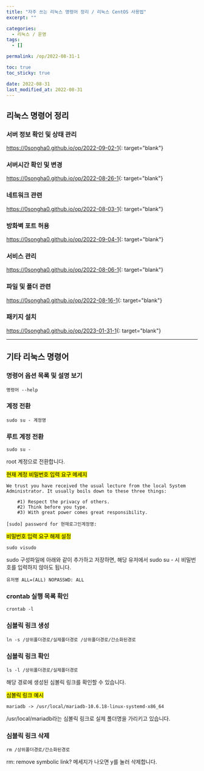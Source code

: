 ```yaml
---
title: "자주 쓰는 리눅스 명령어 정리 / 리눅스 CentOS 사용법"
excerpt: ""

categories:
  - 리눅스 / 운영
tags:
  - []

permalink: /op/2022-08-31-1

toc: true
toc_sticky: true

date: 2022-08-31
last_modified_at: 2022-08-31
---
```


## 리눅스 명령어 정리

### 서버 정보 확인 및 상태 관리
<https://0songha0.github.io/op/2022-09-02-1>{: target="blank"}

### 서버시간 확인 및 변경
<https://0songha0.github.io/op/2022-08-26-1>{: target="blank"}

### 네트워크 관련
<https://0songha0.github.io/op/2022-08-03-1>{: target="blank"}

### 방화벽 포트 허용
<https://0songha0.github.io/op/2022-09-04-1>{: target="blank"}

### 서비스 관리
<https://0songha0.github.io/op/2022-08-06-1>{: target="blank"}

### 파일 및 폴더 관련
<https://0songha0.github.io/op/2022-08-16-1>{: target="blank"}

### 패키지 설치
<https://0songha0.github.io/op/2023-01-31-1>{: target="blank"}

---

## 기타 리눅스 명령어

### 명령어 옵션 목록 및 설명 보기
```
명령어 --help
```

### 계정 전환
```
sudo su - 계정명
```

### 루트 계정 전환
```
sudo su -
```
root 계정으로 전환합니다.

<mark>현재 계정 비밀번호 입력 요구 메세지</mark>
```
We trust you have received the usual lecture from the local System
Administrator. It usually boils down to these three things:

    #1) Respect the privacy of others.
    #2) Think before you type.
    #3) With great power comes great responsibility.

[sudo] password for 현재로그인계정명:
```

<mark>비밀번호 입력 요구 해제 설정</mark>
```
sudo visudo
```
sudo 구성파일에 아래와 같이 추가하고 저장하면, 해당 유저에서 sudo su - 시 비밀번호를 입력하지 않아도 됩니다.
```
유저명 ALL=(ALL) NOPASSWD: ALL
```

### crontab 실행 목록 확인
```
crontab -l
```

### 심볼릭 링크 생성
```
ln -s /상위폴더경로/실제폴더경로 /상위폴더경로/간소화된경로
```

### 심볼릭 링크 확인
```
ls -l /상위폴더경로/실제폴더경로
```
해당 경로에 생성된 심볼릭 링크를 확인할 수 있습니다.  

<mark>심볼릭 링크 예시</mark>  
```
mariadb -> /usr/local/mariadb-10.6.18-linux-systemd-x86_64
```
/usr/local/mariadb라는 심볼릭 링크로 실제 폴더명을 가리키고 있습니다.

### 심볼릭 링크 삭제
```
rm /상위폴더경로/간소화된경로
```
rm: remove symbolic link? 메세지가 나오면 y를 눌러 삭제합니다.
